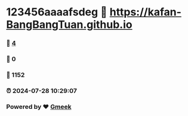 # 123456aaaafsdeg :link: https://kafan-BangBangTuan.github.io 
### :page_facing_up: [4](https://kafan-BangBangTuan.github.io/tag.html) 
### :speech_balloon: 0 
### :hibiscus: 1152 
### :alarm_clock: 2024-07-28 10:29:07 
### Powered by :heart: [Gmeek](https://github.com/Meekdai/Gmeek)
